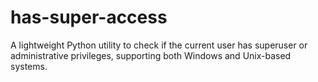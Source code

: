 # has-super-access
A lightweight Python utility to check if the current user has superuser or administrative privileges, supporting both Windows and Unix-based systems.
